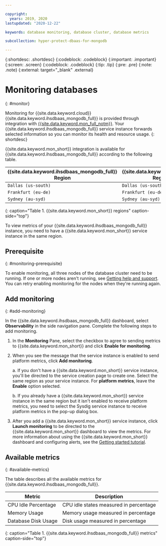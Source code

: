 ```yaml
---

copyright:
  years: 2019, 2020
lastupdated: "2020-12-22"

keywords: database monitoring, database cluster, database metrics

subcollection: hyper-protect-dbaas-for-mongodb

---
```


{:shortdesc: .shortdesc}
{:codeblock: .codeblock}
{:important: .important}
{:screen: .screen}
{:codeblock: .codeblock}
{:tip: .tip}
{:pre: .pre}
{:note: .note}
{:external: target="_blank" .external}

# Monitoring databases
{: #monitor}

Monitoring for {{site.data.keyword.cloud}} {{site.data.keyword.ihsdbaas_mongodb_full}} is provided through integration with [{{site.data.keyword.mon_full_notm}}](/docs/Monitoring-with-Sysdig?topic=Monitoring-with-Sysdig-getting-started). Your {{site.data.keyword.ihsdbaas_mongodb_full}} service instance forwards selected information so you can monitor its health and resource usage.
{: shortdesc}

{{site.data.keyword.mon_short}} integration is available for {{site.data.keyword.ihsdbaas_mongodb_full}} according to the following table.

{{site.data.keyword.ihsdbaas_mongodb_full}} Region | {{site.data.keyword.mon_short}} Region
----------|-----------
`Dallas (us-south)` | `Dallas (us-south)`
`Frankfurt (eu-de)` | `Frankfurt (eu-de)`
`Sydney (au-syd)` | `Sydney (au-syd)`
{: caption="Table 1. {{site.data.keyword.mon_short}} regions" caption-side="top"}

To view metrics of your {{site.data.keyword.ihsdbaas_mongodb_full}} instance, you need to have a {{site.data.keyword.mon_short}} service instance in the same region.

## Prerequisite
{: #monitoring-prerequisite}

To enable monitoring, all three nodes of the database cluster need to be running. If one or more nodes aren't running, see [Getting help and support](/docs/hyper-protect-dbaas-for-mongodb?topic=hyper-protect-dbaas-for-mongodb-getting-help-and-support). You can retry enabling monitoring for the nodes when they're running again.

## Add monitoring
{: #add-monitoring}

In the {{site.data.keyword.ihsdbaas_mongodb_full}} dashboard, select **Observability** in the side navigation pane. Complete the following steps to add monitoring.

1. In the **Monitoring** Pane, select the checkbox to agree to sending metrics to {{site.data.keyword.mon_short}} and click **Enable for monitoring**.

2. When you see the message that the service instance is enabled to send platform metrics, click **Add monitoring**.
  
   a. If you don't have a {{site.data.keyword.mon_short}} service instance, you'll be directed to the service creation page to create one. Select the same region as your service instance. For **platform metrics**, leave the **Enable** option selected.
   
   b. If you already have a {{site.data.keyword.mon_short}} service instance in the same region but it isn't enabled to receive platform metrics, you need to select the Sysdig service instance to receive platform metrics in the pop-up dialog box.

3. After you add a {{site.data.keyword.mon_short}} service instance, click **Launch monitoring** to be directed to the {{site.data.keyword.mon_short}} dashboard to view the metrics. For more information about using the {{site.data.keyword.mon_short}} dashboard and configuring alerts, see the [Getting started tutorial](/docs/Monitoring-with-Sysdig?topic=Monitoring-with-Sysdig-getting-started-monitor#getting-started-monitor_step5).

## Available metrics
{: #available-metrics}

The table describes all the available metrics for {{site.data.keyword.ihsdbaas_mongodb_full}}.

| Metric | Description|
|----------|-----------|
| CPU Idle Percentage | CPU idle states measured in percentage |
| Memory Usage | Memory usage measured in percentage |
| Database Disk Usage | Disk usage measured in percentage |
{: caption="Table 1. {{site.data.keyword.ihsdbaas_mongodb_full}} metrics" caption-side="top"}
